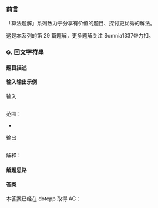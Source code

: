 ### 前言

「算法题解」系列致力于分享有价值的题目、探讨更优秀的解法。

这是本系列的第 29 篇题解，更多题解关注 Somnia1337@力扣。

### G. 回文字符串

#### 题目描述



#### 输入输出示例

输入

```text

```

范围：

- 

输出

```text

```

解释：

#### 解题思路



#### 答案

本答案已经在 dotcpp 取得 AC：



```java

```